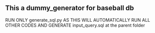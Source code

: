 ## This a dummy_generator for baseball db


RUN ONLY generate_sql.py AS THIS WILL AUTOMATICALLY RUN ALL OTHER CODES AND GENERATE input_query.sql at the parent folder

